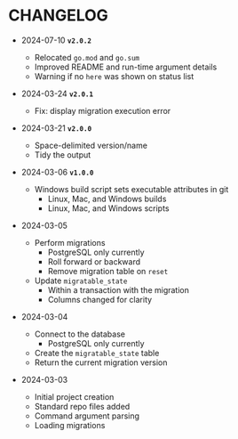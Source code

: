 # CHANGELOG

- 2024-07-10 **`v2.0.2`**
  - Relocated `go.mod` and `go.sum`
  - Improved README and run-time argument details
  - Warning if no `here` was shown on status list

- 2024-03-24 **`v2.0.1`**
  - Fix: display migration execution error

- 2024-03-21 **`v2.0.0`**
  - Space-delimited version/name
  - Tidy the output

- 2024-03-06 **`v1.0.0`**
  - Windows build script sets executable attributes in git
    - Linux, Mac, and Windows builds
    - Linux, Mac, and Windows scripts

- 2024-03-05
  - Perform migrations
    - PostgreSQL only currently
    - Roll forward or backward
    - Remove migration table on `reset`
  - Update `migratable_state`
    - Within a transaction with the migration
    - Columns changed for clarity

- 2024-03-04
  - Connect to the database
    - PostgreSQL only currently
  - Create the `migratable_state` table
  - Return the current migration version

- 2024-03-03
  - Initial project creation
  - Standard repo files added
  - Command argument parsing
  - Loading migrations
